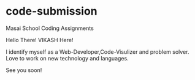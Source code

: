 # code-submission
Masai School Coding Assignments

Hello There! VIKASH Here!

I identify myself as a Web-Developer,Code-Visulizer and problem solver. Love to work on new technology and languages.

See you soon!
